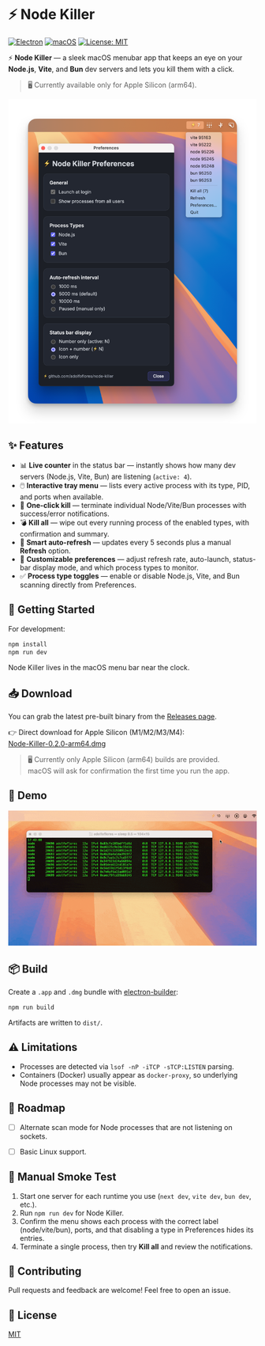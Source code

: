 # ⚡️ Node Killer

[![Electron](https://img.shields.io/badge/Electron-%5E38-blue?logo=electron)](https://www.electronjs.org/)
[![macOS](https://img.shields.io/badge/platform-macOS-lightgrey?logo=apple)](https://developer.apple.com/macos/)
[![License: MIT](https://img.shields.io/badge/License-MIT-green.svg)](./LICENSE)

⚡️ **Node Killer** — a sleek macOS menubar app that keeps an eye on your **Node.js**, **Vite**, and **Bun** dev servers and lets you kill them with a click.

> 🖥️ Currently available only for Apple Silicon (arm64).

![Node Killer placeholder screenshot](assets/demo/node-killer-screenshot-0.2.0.png)

## ✨ Features
- 📊 **Live counter** in the status bar — instantly shows how many dev servers (Node.js, Vite, Bun) are listening (`active: 4`).  
- 🖱️ **Interactive tray menu** — lists every active process with its type, PID, and ports when available.  
- 🔪 **One-click kill** — terminate individual Node/Vite/Bun processes with success/error notifications.  
- 💣 **Kill all** — wipe out every running process of the enabled types, with confirmation and summary.  
- 🔄 **Smart auto-refresh** — updates every 5 seconds plus a manual **Refresh** option.  
- 🧰 **Customizable preferences** — adjust refresh rate, auto-launch, status-bar display mode, and which process types to monitor.
- ✅ **Process type toggles** — enable or disable Node.js, Vite, and Bun scanning directly from Preferences.


## 🚀 Getting Started

For development:

```bash
npm install
npm run dev
```

Node Killer lives in the macOS menu bar near the clock. 


## 📥 Download

You can grab the latest pre-built binary from the [Releases page](https://github.com/adolfoflores/node-killer/releases).

👉 Direct download for Apple Silicon (M1/M2/M3/M4):  
[Node-Killer-0.2.0-arm64.dmg](https://github.com/adolfoflores/node-killer/releases/download/v0.2.0/Node-Killer-0.2.0-arm64.dmg)

> 🖥️ Currently only Apple Silicon (arm64) builds are provided.  
> macOS will ask for confirmation the first time you run the app.  

## 🎥 Demo

![Node Killer demo](assets/demo/node-killer-demo.gif)

## 📦 Build

Create a `.app` and `.dmg` bundle with [electron-builder](https://www.electron.build/):

```bash
npm run build
```

Artifacts are written to `dist/`. 


## ⚠️ Limitations
- Processes are detected via `lsof -nP -iTCP -sTCP:LISTEN` parsing.
- Containers (Docker) usually appear as `docker-proxy`, so underlying Node processes may not be visible.

## 📸 Roadmap
- [ ] Alternate scan mode for Node processes that are not listening on sockets.
- [ ] Basic Linux support.


## 🧪 Manual Smoke Test
1. Start one server for each runtime you use (`next dev`, `vite dev`, `bun dev`, etc.).
2. Run `npm run dev` for Node Killer.
3. Confirm the menu shows each process with the correct label (node/vite/bun), ports, and that disabling a type in Preferences hides its entries.
4. Terminate a single process, then try **Kill all** and review the notifications.


## 🤝 Contributing
Pull requests and feedback are welcome! Feel free to open an issue.

## 📝 License
[MIT](./LICENSE)


